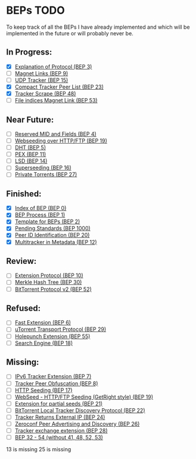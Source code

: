 # BEPs TODO

To keep track of all the BEPs I have already implemented and which will be implemented in the future or will probably never be.

## In Progress: 
- [x] [Explanation of Protocol (BEP 3)](http://bittorrent.org/beps/bep_0003.html)
- [ ] [Magnet Links (BEP 9)](http://bittorrent.org/beps/bep_0009.html)
- [ ] [UDP Tracker (BEP 15)](http://bittorrent.org/beps/bep_0015.html)
- [x] [Compact Tracker Peer List (BEP 23)](http://bittorrent.org/beps/bep_0023.html)
- [x] [Tracker Scrape (BEP 48)](http://bittorrent.org/beps/bep_0048.html)
- [ ] [File indices Magnet Link (BEP 53)](http://bittorrent.org/beps/bep_0053.html)

## Near Future:
- [ ] [Reserved MID and Fields (BEP 4)](http://bittorrent.org/beps/bep_0004.html)
- [ ] [Webseeding over HTTP/FTP (BEP 19)](http://bittorrent.org/beps/bep_0019.html)
- [ ] [DHT (BEP 5)](http://bittorrent.org/beps/bep_0005.html)
- [ ] [PEX (BEP 11)](http://bittorrent.org/beps/bep_0011.html)
- [ ] [LSD (BEP 14)](http://bittorrent.org/beps/bep_0014.html)
- [ ] [Superseeding (BEP 16)](http://bittorrent.org/beps/bep_0016.html)
- [ ] [Private Torrents (BEP 27)](http://bittorrent.org/beps/bep_0027.html)

## Finished:
- [x] [Index of BEP (BEP 0)](http://bittorrent.org/beps/bep_0000.html)
- [x] [BEP Process (BEP 1)](http://bittorrent.org/beps/bep_0001.html)
- [x] [Template for BEPs (BEP 2)](http://bittorrent.org/beps/bep_0002.html)
- [x] [Pending Standards (BEP 1000)](http://bittorrent.org/beps/bep_1000.html)
- [x] [Peer ID Identification (BEP 20)](http://bittorrent.org/beps/bep_0020.html)
- [x] [Multitracker in Metadata (BEP 12)](http://bittorrent.org/beps/bep_0012.html)

## Review:
- [ ] [Extension Protocol (BEP 10)](http://bittorrent.org/beps/bep_0010.html)
- [ ] [Merkle Hash Tree (BEP 30)](http://bittorrent.org/beps/bep_0030.html)
- [ ] [BitTorrent Protocol v2 (BEP 52)](http://bittorrent.org/beps/bep_0052.html)

## Refused:
- [ ] [Fast Extension (BEP 6)](http://bittorrent.org/beps/bep_0006.html)
- [ ] [uTorrent Transport Protocol (BEP 29)](http://bittorrent.org/beps/bep_0029.html)
- [ ] [Holepunch Extension (BEP 55)](http://bittorrent.org/beps/bep_0055.html)
- [ ] [Search Engine (BEP 18)](http://bittorrent.org/beps/bep_0018.html)

## Missing:
- [ ] [IPv6 Tracker Extension (BEP 7)](http://bittorrent.org/beps/bep_0007.html)
- [ ] [Tracker Peer Obfuscation (BEP 8)](http://bittorrent.org/beps/bep_0008.html)
- [ ] [HTTP Seeding (BEP 17)](http://bittorrent.org/beps/bep_0017.html)
- [ ] [WebSeed - HTTP/FTP Seeding (GetRight style) (BEP 19)](http://bittorrent.org/beps/bep_0019.html)
- [ ] [Extension for partial seeds (BEP 21)](http://bittorrent.org/beps/bep_0021.html)
- [ ] [BitTorrent Local Tracker Discovery Protocol (BEP 22)](http://bittorrent.org/beps/bep_0022.html)
- [ ] [Tracker Returns External IP (BEP 24)](http://bittorrent.org/beps/bep_0024.html)
- [ ] [Zeroconf Peer Advertising and Discovery (BEP 26)](http://bittorrent.org/beps/bep_0026.html)
- [ ] [Tracker exchange extension (BEP 28)](http://bittorrent.org/beps/bep_0028.html)
- [ ] [BEP 32 - 54 (without 41, 48, 52, 53)]()

13 is missing
25 is missing
